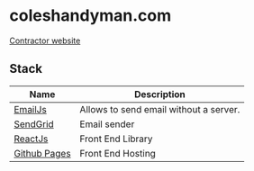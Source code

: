 # coleshandyman.com
[Contractor website](coleshandyman.com)

## Stack

|  Name | Description |
| --- |   ----------- |
| [EmailJs](https://www.emailjs.com/) | Allows to send email without a server. |
| [SendGrid](https://sendgrid.com/) | Email sender |
| [ReactJs](https://reactjs.org/) | Front End Library |
| [Github Pages](https://pages.github.com/) | Front End Hosting
